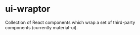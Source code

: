# ui-wraptor
Collection of React components which wrap a set of third-party components (currently material-ui).
